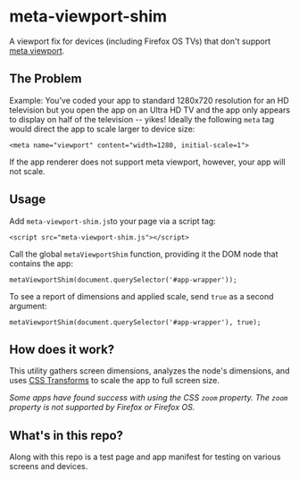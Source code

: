 # meta-viewport-shim

A viewport fix for devices (including Firefox OS TVs) that don't support [meta viewport](https://developer.mozilla.org/en-US/docs/Mozilla/Mobile/Viewport_meta_tag).

## The Problem

Example:  You've coded your app to standard 1280x720 resolution for an HD television but you open the app on an Ultra HD TV and the app only appears to display on half of the television -- yikes!  Ideally the following `meta` tag would direct the app to scale larger to device size:

```
<meta name="viewport" content="width=1280, initial-scale=1">
```

If the app renderer does not support meta viewport, however, your app will not scale.

## Usage

Add `meta-viewport-shim.js`to your page via a script tag:

```
<script src="meta-viewport-shim.js"></script>
```

Call the global `metaViewportShim` function, providing it the DOM node that contains the app:

```
metaViewportShim(document.querySelector('#app-wrapper'));
```

To see a report of dimensions and applied scale, send `true` as a second argument:

```
metaViewportShim(document.querySelector('#app-wrapper'), true);
```

## How does it work?

This utility gathers screen dimensions, analyzes the node's dimensions, and uses [CSS Transforms](https://developer.mozilla.org/en-US/docs/Web/CSS/CSS_Transforms/Using_CSS_transforms) to scale the app to full screen size.

*Some apps have found success with using the CSS `zoom` property.  The `zoom` property is not supported by Firefox or Firefox OS.*

## What's in this repo?

Along with this repo is a test page and app manifest for testing on various screens and devices.
